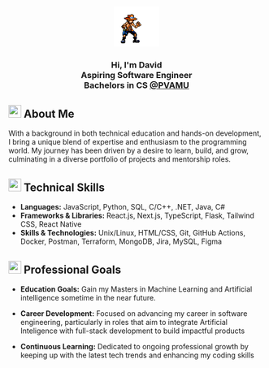 <!-- HEADER -->
<p align="center">
    <img width="18%" margin="0" padding="0" src="one-piece-pixel.gif"/>
</p>
<!-- One Piece
<div style="width:100%;height:0;padding-bottom:75%;position:relative;"><iframe src="https://giphy.com/embed/SJXzadwbexJEAZ9S1B" width="100%" height="100%" style="position:absolute" frameBorder="0" class="giphy-embed" allowFullScreen></iframe></div><p><a href="https://giphy.com/gifs/funimation-jump-luffy-SJXzadwbexJEAZ9S1B">via GIPHY</a></p> -->


<h3 align="center">
    Hi, I'm David
    </br> 
    Aspiring Software Engineer </br> Bachelors in CS <a align="center" href="https://www.pvamu.edu/" target="_blank"> @PVAMU </a>
</h3>

<!-- ABOUT ME -->

## <img src="https://images.emojiterra.com/google/noto-emoji/unicode-15/animated/1f64c.gif" width="25" height="25"/> About Me

With a background in both technical education and hands-on development, I bring a unique blend of expertise and enthusiasm to the programming world. My journey has been driven by a desire to learn, build, and grow, culminating in a diverse portfolio of projects and mentorship roles.

<!-- TECHNICAL SKILLS -->

## <img src="https://cdn3.emoji.gg/emojis/3863_gearz.gif" width="25" height="25"/> Technical Skills

- **Languages:** JavaScript, Python, SQL, C/C++, .NET, Java, C#
- **Frameworks & Libraries:** React.js, Next.js, TypeScript, Flask, Tailwind CSS, React Native
- **Skills & Technologies:** Unix/Linux, HTML/CSS, Git, GitHub Actions, Docker, Postman, Terraform, MongoDB, Jira, MySQL, Figma

<!-- PROFESSIONAL GOALS -->

## <img src="https://images.emojiterra.com/google/noto-emoji/animated-emoji/1f680.gif" width="25" height="25"/> Professional Goals

- **Education Goals:** Gain my Masters in Machine Learning and Artificial intelligence sometime in the near future.

- **Career Development:** Focused on advancing my career in software engineering, particularly in roles that aim to integrate Artificial Inteligence with full-stack development to build impactful products
- **Continuous Learning:** Dedicated to ongoing professional growth by keeping up with the latest tech trends and enhancing my coding skills



